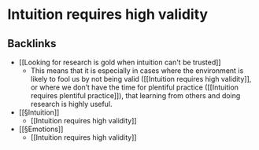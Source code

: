 # Intuition requires high validity

## Backlinks
* [[Looking for research is gold when intuition can't be trusted]]
	* This means that it is especially in cases where the environment is likely to fool us by not being valid ([[Intuition requires high validity]], or where we don’t have the time for plentiful practice ([[Intuition requires plentiful practice]]), that learning from others and doing research is highly useful.
* [[§Intuition]]
	* [[Intuition requires high validity]]
* [[§Emotions]]
	* [[Intuition requires high validity]]

<!-- {BearID:D0509E26-5419-4E40-BAD6-88B31EC89671-474-00000A096C603C6A} -->
